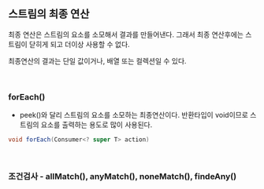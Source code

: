 스트림의 최종 연산
---
최종 연산은 스트림의 요소를 소모해서 결과를 만들어낸다. 그래서 최종 연산후에는 스트림이 닫히게 되고 더이상 사용할 수 없다.

최종연산의 결과는 단일 값이거나, 배열 또는 컬렉션일 수 있다.

<br>

### **forEach()**
- peek()와 달리 스트림의 요소를 소모하는 최종연산이다. 반환타입이 void이므로 스트림의 요소를 출력하는 용도로 많이 사용된다.

```java
void forEach(Consumer<? super T> action)
```

<br>

### 조건검사 - allMatch(), anyMatch(), noneMatch(), findeAny()
